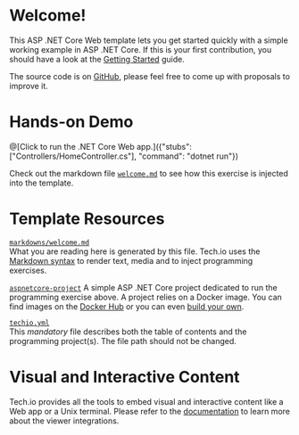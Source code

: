 # Welcome!

This ASP .NET Core Web template lets you get started quickly with a simple working example in ASP .NET Core. If this is your first contribution, you should have a look at the [Getting Started](/doc/getting-started-create-playground) guide.


The source code is on [GitHub](https://github.com/sidsharma27/techio-aspnetcore-web-template), please feel free to come up with proposals to improve it.

# Hands-on Demo

@[Click to run the .NET Core Web app.]({"stubs": ["Controllers/HomeController.cs"], "command": "dotnet run"})

Check out the markdown file [`welcome.md`](https://github.com/sidsharma27/techio-aspnetcore-web-template/blob/master/markdowns/welcome.md) to see how this exercise is injected into the template.

# Template Resources

[`markdowns/welcome.md`](https://github.com/sidsharma27/techio-aspnetcore-web-template/blob/master/markdowns/welcome.md)  
What you are reading here is generated by this file. Tech.io uses the [Markdown syntax](/doc/reference-markdowns) to render text, media and to inject programming exercises.


[`aspnetcore-project`](https://github.com/sidsharma27/techio-aspnetcore-web-template/tree/master/ASPNETCoreTemplate)
A simple ASP .NET Core project dedicated to run the programming exercise above. A project relies on a Docker image. You can find images on the [Docker Hub](https://hub.docker.com/explore/) or you can even [build your own](/doc/reference-runner).


[`techio.yml`](https://github.com/sidsharma27/techio-aspnetcore-web-template/blob/master/techio.yml)  
This *mandatory* file describes both the table of contents and the programming project(s). The file path should not be changed.


# Visual and Interactive Content

Tech.io provides all the tools to embed visual and interactive content like a Web app or a Unix terminal. Please refer to the [documentation](/doc) to learn more about the viewer integrations.
